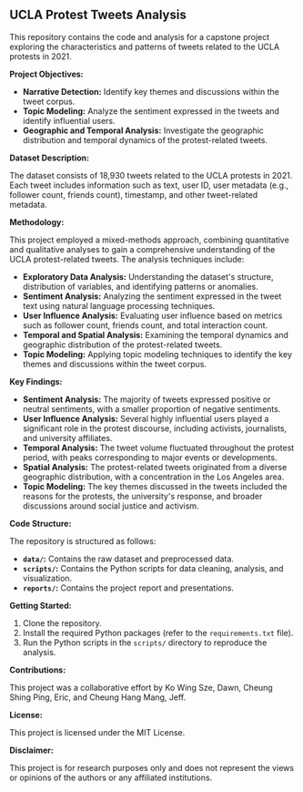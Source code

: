 ## UCLA Protest Tweets Analysis

This repository contains the code and analysis for a capstone project exploring the characteristics and patterns of tweets related to the UCLA protests in 2021. 

**Project Objectives:**

* **Narrative Detection:** Identify key themes and discussions within the tweet corpus.
* **Topic Modeling:** Analyze the sentiment expressed in the tweets and identify influential users.
* **Geographic and Temporal Analysis:** Investigate the geographic distribution and temporal dynamics of the protest-related tweets.

**Dataset Description:**

The dataset consists of 18,930 tweets related to the UCLA protests in 2021. Each tweet includes information such as text, user ID, user metadata (e.g., follower count, friends count), timestamp, and other tweet-related metadata.

**Methodology:**

This project employed a mixed-methods approach, combining quantitative and qualitative analyses to gain a comprehensive understanding of the UCLA protest-related tweets. The analysis techniques include:

* **Exploratory Data Analysis:** Understanding the dataset's structure, distribution of variables, and identifying patterns or anomalies.
* **Sentiment Analysis:** Analyzing the sentiment expressed in the tweet text using natural language processing techniques.
* **User Influence Analysis:** Evaluating user influence based on metrics such as follower count, friends count, and total interaction count.
* **Temporal and Spatial Analysis:** Examining the temporal dynamics and geographic distribution of the protest-related tweets.
* **Topic Modeling:** Applying topic modeling techniques to identify the key themes and discussions within the tweet corpus.

**Key Findings:**

* **Sentiment Analysis:** The majority of tweets expressed positive or neutral sentiments, with a smaller proportion of negative sentiments.
* **User Influence Analysis:** Several highly influential users played a significant role in the protest discourse, including activists, journalists, and university affiliates.
* **Temporal Analysis:** The tweet volume fluctuated throughout the protest period, with peaks corresponding to major events or developments.
* **Spatial Analysis:** The protest-related tweets originated from a diverse geographic distribution, with a concentration in the Los Angeles area.
* **Topic Modeling:** The key themes discussed in the tweets included the reasons for the protests, the university's response, and broader discussions around social justice and activism.

**Code Structure:**

The repository is structured as follows:

* **`data/`:** Contains the raw dataset and preprocessed data.
* **`scripts/`:** Contains the Python scripts for data cleaning, analysis, and visualization.
* **`reports/`:** Contains the project report and presentations.

**Getting Started:**

1. Clone the repository.
2. Install the required Python packages (refer to the `requirements.txt` file).
3. Run the Python scripts in the `scripts/` directory to reproduce the analysis.

**Contributions:**

This project was a collaborative effort by Ko Wing Sze, Dawn, Cheung Shing Ping, Eric, and Cheung Hang Mang, Jeff. 

**License:**

This project is licensed under the MIT License.

**Disclaimer:**

This project is for research purposes only and does not represent the views or opinions of the authors or any affiliated institutions.
